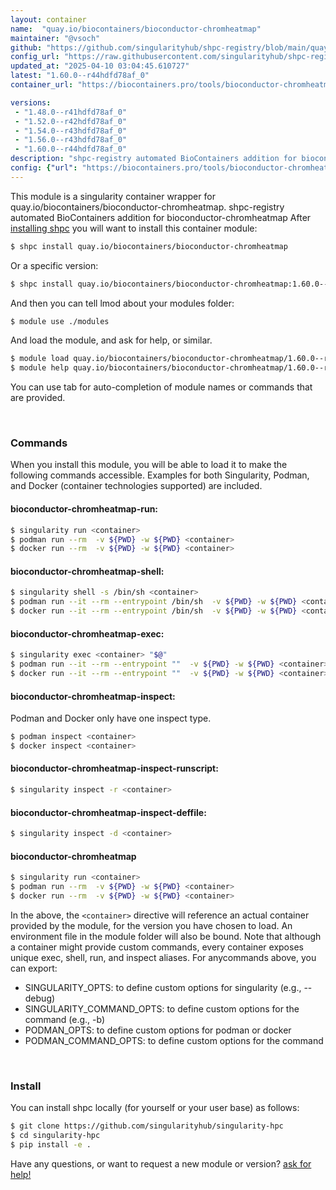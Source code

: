 ```yaml
---
layout: container
name:  "quay.io/biocontainers/bioconductor-chromheatmap"
maintainer: "@vsoch"
github: "https://github.com/singularityhub/shpc-registry/blob/main/quay.io/biocontainers/bioconductor-chromheatmap/container.yaml"
config_url: "https://raw.githubusercontent.com/singularityhub/shpc-registry/main/quay.io/biocontainers/bioconductor-chromheatmap/container.yaml"
updated_at: "2025-04-10 03:04:45.610727"
latest: "1.60.0--r44hdfd78af_0"
container_url: "https://biocontainers.pro/tools/bioconductor-chromheatmap"

versions:
 - "1.48.0--r41hdfd78af_0"
 - "1.52.0--r42hdfd78af_0"
 - "1.54.0--r43hdfd78af_0"
 - "1.56.0--r43hdfd78af_0"
 - "1.60.0--r44hdfd78af_0"
description: "shpc-registry automated BioContainers addition for bioconductor-chromheatmap"
config: {"url": "https://biocontainers.pro/tools/bioconductor-chromheatmap", "maintainer": "@vsoch", "description": "shpc-registry automated BioContainers addition for bioconductor-chromheatmap", "latest": {"1.60.0--r44hdfd78af_0": "sha256:a821258d01022659f70abca86ba5cc2d0ef9686e2bc6ef5625ce863278cf9734"}, "tags": {"1.48.0--r41hdfd78af_0": "sha256:e032a99fd2181f44337b36d45d586fe88427de2276645fb87bcd560a027b7a05", "1.52.0--r42hdfd78af_0": "sha256:29dcb752b644622454c21b386089d403f33cd7d41fe8a753584f99146b5c5662", "1.54.0--r43hdfd78af_0": "sha256:40df4f66683251c5223eb48d2b8b35cea577fcfbfc77cd50e15733569af3b20e", "1.56.0--r43hdfd78af_0": "sha256:4739dfa0e0ec2c8c9b19e0ff855a470942dd134e45d838abed18603ac1f31851", "1.60.0--r44hdfd78af_0": "sha256:a821258d01022659f70abca86ba5cc2d0ef9686e2bc6ef5625ce863278cf9734"}, "docker": "quay.io/biocontainers/bioconductor-chromheatmap"}
---
```


This module is a singularity container wrapper for quay.io/biocontainers/bioconductor-chromheatmap.
shpc-registry automated BioContainers addition for bioconductor-chromheatmap
After [installing shpc](#install) you will want to install this container module:


```bash
$ shpc install quay.io/biocontainers/bioconductor-chromheatmap
```

Or a specific version:

```bash
$ shpc install quay.io/biocontainers/bioconductor-chromheatmap:1.60.0--r44hdfd78af_0
```

And then you can tell lmod about your modules folder:

```bash
$ module use ./modules
```

And load the module, and ask for help, or similar.

```bash
$ module load quay.io/biocontainers/bioconductor-chromheatmap/1.60.0--r44hdfd78af_0
$ module help quay.io/biocontainers/bioconductor-chromheatmap/1.60.0--r44hdfd78af_0
```

You can use tab for auto-completion of module names or commands that are provided.

<br>

### Commands

When you install this module, you will be able to load it to make the following commands accessible.
Examples for both Singularity, Podman, and Docker (container technologies supported) are included.

#### bioconductor-chromheatmap-run:

```bash
$ singularity run <container>
$ podman run --rm  -v ${PWD} -w ${PWD} <container>
$ docker run --rm  -v ${PWD} -w ${PWD} <container>
```

#### bioconductor-chromheatmap-shell:

```bash
$ singularity shell -s /bin/sh <container>
$ podman run --it --rm --entrypoint /bin/sh  -v ${PWD} -w ${PWD} <container>
$ docker run --it --rm --entrypoint /bin/sh  -v ${PWD} -w ${PWD} <container>
```

#### bioconductor-chromheatmap-exec:

```bash
$ singularity exec <container> "$@"
$ podman run --it --rm --entrypoint ""  -v ${PWD} -w ${PWD} <container> "$@"
$ docker run --it --rm --entrypoint ""  -v ${PWD} -w ${PWD} <container> "$@"
```

#### bioconductor-chromheatmap-inspect:

Podman and Docker only have one inspect type.

```bash
$ podman inspect <container>
$ docker inspect <container>
```

#### bioconductor-chromheatmap-inspect-runscript:

```bash
$ singularity inspect -r <container>
```

#### bioconductor-chromheatmap-inspect-deffile:

```bash
$ singularity inspect -d <container>
```



#### bioconductor-chromheatmap

```bash
$ singularity run <container>
$ podman run --rm  -v ${PWD} -w ${PWD} <container>
$ docker run --rm  -v ${PWD} -w ${PWD} <container>
```


In the above, the `<container>` directive will reference an actual container provided
by the module, for the version you have chosen to load. An environment file in the
module folder will also be bound. Note that although a container
might provide custom commands, every container exposes unique exec, shell, run, and
inspect aliases. For anycommands above, you can export:

 - SINGULARITY_OPTS: to define custom options for singularity (e.g., --debug)
 - SINGULARITY_COMMAND_OPTS: to define custom options for the command (e.g., -b)
 - PODMAN_OPTS: to define custom options for podman or docker
 - PODMAN_COMMAND_OPTS: to define custom options for the command

<br>

### Install

You can install shpc locally (for yourself or your user base) as follows:

```bash
$ git clone https://github.com/singularityhub/singularity-hpc
$ cd singularity-hpc
$ pip install -e .
```

Have any questions, or want to request a new module or version? [ask for help!](https://github.com/singularityhub/singularity-hpc/issues)